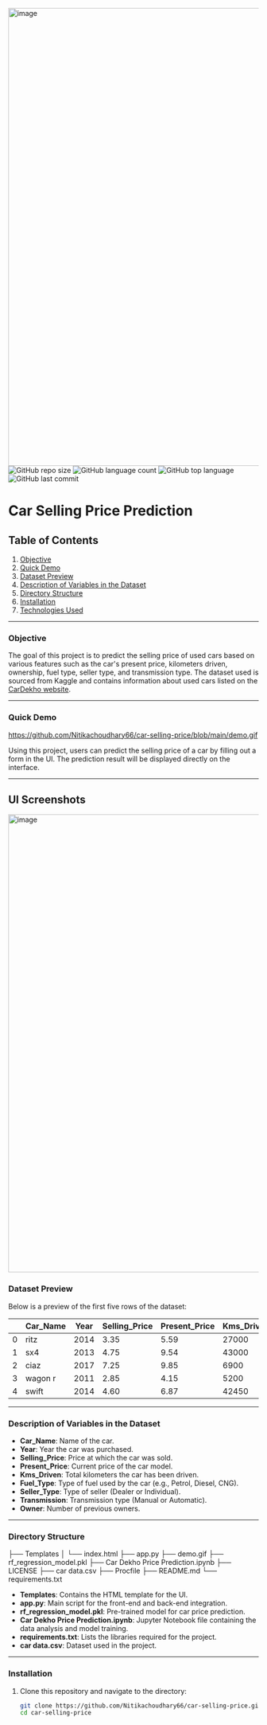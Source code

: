 <img width="920" alt="image" src="https://github.com/user-attachments/assets/5c3aefe7-7908-4664-8761-461f5d94211b" />![GitHub repo size](https://img.shields.io/github/repo-size/Nitikachoudhary66/car-selling-price?style=plastic)
![GitHub language count](https://img.shields.io/github/languages/count/Nitikachoudhary66/car-selling-price?style=plastic)
![GitHub top language](https://img.shields.io/github/languages/top/Nitikachoudhary66/car-selling-price?style=plastic)
![GitHub last commit](https://img.shields.io/github/last-commit/Nitikachoudhary66/car-selling-price?color=red&style=plastic)

# Car Selling Price Prediction


## Table of Contents

1. [Objective](#objective)  
2. [Quick Demo](#quick-demo)  
3. [Dataset Preview](#dataset-preview)  
4. [Description of Variables in the Dataset](#description-of-variables-in-the-dataset)  
5. [Directory Structure](#directory-structure)  
6. [Installation](#installation)  
7. [Technologies Used](#technologies-used)  

---

### Objective
The goal of this project is to predict the selling price of used cars based on various features such as the car's present price, kilometers driven, ownership, fuel type, seller type, and transmission type. The dataset used is sourced from Kaggle and contains information about used cars listed on the [CarDekho website](https://www.cardekho.com).

---

### Quick Demo
https://github.com/Nitikachoudhary66/car-selling-price/blob/main/demo.gif

Using this project, users can predict the selling price of a car by filling out a form in the UI. The prediction result will be displayed directly on the interface.

---
## UI Screenshots
<img width="920" alt="image" src="https://github.com/user-attachments/assets/233ef620-e6fd-46cb-a605-d4d0599a4543" />



### Dataset Preview
Below is a preview of the first five rows of the dataset:

|   | Car_Name | Year | Selling_Price | Present_Price | Kms_Driven | Fuel_Type | Seller_Type | Transmission | Owner |
|---|----------|------|---------------|---------------|------------|-----------|-------------|--------------|-------|
| 0 | ritz     | 2014 | 3.35          | 5.59          | 27000      | Petrol    | Dealer      | Manual       | 0     |
| 1 | sx4      | 2013 | 4.75          | 9.54          | 43000      | Diesel    | Dealer      | Manual       | 0     |
| 2 | ciaz     | 2017 | 7.25          | 9.85          | 6900       | Petrol    | Dealer      | Manual       | 0     |
| 3 | wagon r  | 2011 | 2.85          | 4.15          | 5200       | Petrol    | Dealer      | Manual       | 0     |
| 4 | swift    | 2014 | 4.60          | 6.87          | 42450      | Diesel    | Dealer      | Manual       | 0     |

---

### Description of Variables in the Dataset
- **Car_Name**: Name of the car.
- **Year**: Year the car was purchased.
- **Selling_Price**: Price at which the car was sold.
- **Present_Price**: Current price of the car model.
- **Kms_Driven**: Total kilometers the car has been driven.
- **Fuel_Type**: Type of fuel used by the car (e.g., Petrol, Diesel, CNG).
- **Seller_Type**: Type of seller (Dealer or Individual).
- **Transmission**: Transmission type (Manual or Automatic).
- **Owner**: Number of previous owners.

---

### Directory Structure

├── Templates │ └── index.html ├── app.py ├── demo.gif ├── rf_regression_model.pkl ├── Car Dekho Price Prediction.ipynb ├── LICENSE ├── car data.csv ├── Procfile ├── README.md └── requirements.txt

- **Templates**: Contains the HTML template for the UI.
- **app.py**: Main script for the front-end and back-end integration.
- **rf_regression_model.pkl**: Pre-trained model for car price prediction.
- **Car Dekho Price Prediction.ipynb**: Jupyter Notebook file containing the data analysis and model training.
- **requirements.txt**: Lists the libraries required for the project.
- **car data.csv**: Dataset used in the project.

---

### Installation

1. Clone this repository and navigate to the directory:
   ```bash
   git clone https://github.com/Nitikachoudhary66/car-selling-price.git
   cd car-selling-price

